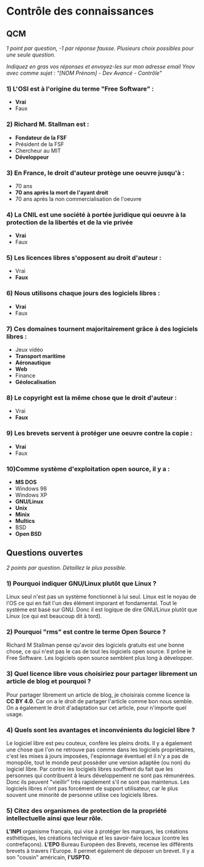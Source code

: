# Contrôle des connaissances

## QCM
*1 point par question, -1 par réponse fausse. Plusieurs choix possibles pour une seule question.*

*Indiquez en gras vos réponses et envoyez-les sur mon adresse email Ynov avec comme sujet : "[NOM Prénom] - Dev Avancé - Contrôle"*


### 1) L'OSI est à l'origine du terme "Free Software" :
- **Vrai**
- Faux
### 2) Richard M. Stallman est :
- **Fondateur de la FSF**
- Président de la FSF
- Chercheur au MIT
- **Développeur**
### 3) En France, le droit d'auteur protège une oeuvre jusqu'à :
- 70 ans
- **70 ans après la mort de l'ayant droit**
- 70 ans après la non commercialisation de l'oeuvre
### 4) La CNIL est une société à portée juridique qui oeuvre à la protection de la libertés et de la vie privée
- **Vrai**
- Faux
### 5) Les licences libres s'opposent au droit d'auteur :
- Vrai
- **Faux**
### 6) Nous utilisons chaque jours des logiciels libres :
- **Vrai**
- Faux
### 7) Ces domaines tournent majoritairement grâce à des logiciels libres :
- Jeux vidéo
- **Transport maritime**
- **Aéronautique**
- **Web**
- Finance
- **Géolocalisation**
### 8) Le copyright est la même chose que le droit d'auteur :
- Vrai
- **Faux**
### 9) Les brevets servent à protéger une oeuvre contre la copie :
- **Vrai**
- Faux
### 10)Comme système d'exploitation open source, il y a :
- **MS DOS**
- Windows 98
- Windows XP
- **GNU/Linux**
- **Unix**
- **Minix**
- **Multics**
- BSD
- **Open BSD**

## Questions ouvertes
*2 points par question. Détaillez le plus possible.*
### 1) Pourquoi indiquer GNU/Linux plutôt que Linux ?
Linux seul n'est pas un système fonctionnel à lui seul. Linux est le noyau de l'OS ce qui en fait l'un des élément imporant et fondamental. Tout le système est basé sur GNU. Donc il est logique de dire GNU/Linux plutôt que Linux (ce qui est beaucoup dit à tord).
### 2) Pourquoi "rms" est contre le terme Open Source ?
Richard M Stallman pense qu'avoir des logiciels gratuits est une bonne chose, ce qui n'est pas le cas de tout les logiciels open source. Il prône le Free Software. Les logiciels open source semblent plus long à développer.
### 3) Quel licence libre vous choisiriez pour partager librement un article de blog et pourquoi ?
Pour partager librement un article de blog, je choisirais comme licence la **CC BY 4.0**. Car on a le droit de partager l'article comme bon nous semble. On a également le droit d'adaptation sur cet article, pour n'importe quel usage.
### 4) Quels sont les avantages et inconvénients du logiciel libre ?
Le logiciel libre est peu couteux, confère les pleins droits. Il y a également une chose que l'on ne retrouve pas comme dans les logiciels propriètaires, c'est les mises à jours imposées, l'espionnage éventuel et il n'y a pas de monopôle, tout le monde peut possèder une version adaptée (ou non) du logiciel libre.
Par contre les locigiels libres souffrent du fait que les personnes qui contribuent à leurs développement ne sont pas rémunérées. Donc ils peuvent "vieillir" très rapidement s'il ne sont pas maintenus. Les logiciels libres n'ont pas forcément de support utilisateur, car le plus souvent une minorité de personne utilise ces logiciels libres.
### 5) Citez des organismes de protection de la propriété intellectuelle ainsi que leur rôle.
**L'INPI** organisme français, qui vise à protéger les marques, les créations esthétiques, les créations technique et les savoir-faire locaux (contre les contrefaçons).
**L'EPO** Bureau Européen des Brevets, recense les différents brevets à travers l'Europe. Il permet également de déposer un brevet. Il y a son "cousin" américain, **l'USPTO**.
